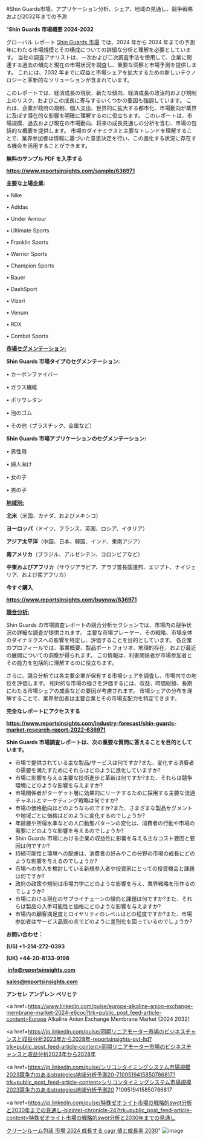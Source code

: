 #Shin Guards市場、アプリケーション分析、シェア、地域の見通し、競争戦略および2032年までの予測

"<strong>Shin Guards 市場概要 2024-2032</strong>

グローバル レポート <a href=https://www.reportsinsights.com/sample/636971>Shin Guards 市場</a> では、2024 年から 2024 年までの予測年にわたる市場規模とその構成についての詳細な分析と理解を必要としています。 当社の調査アナリストは、一次および二次調査手法を使用して、企業に関連する過去の傾向と現在の市場状況を調査し、重要な洞察と市場予測を提供します。 これには、2032 年までに収益と市場シェアを拡大​​するための新しいテクノロジーと革新的なソリューションが含まれています。

このレポートでは、経済成長の現状、新たな傾向、経済成長の政治的および規制上のリスク、およびこの成長に寄与するいくつかの要因も強調しています。 これは、企業が政府の規制、個人支出、世界的に拡大する都市化、市場動向が業界に及ぼす潜在的な影響を明確に理解するのに役立ちます。 このレポートは、市場規模、過去および現在の市場動向、将来の成長見通しの分析を含む、市場の包括的な概要を提供します。 市場のダイナミクスと主要なトレンドを理解することで、業界参加者は情報に基づいた意思決定を行い、この進化する状況に存在する機会を活用することができます。

<strong><b>無料のサンプル PDF を入手する</b></strong>

<a href=https://www.reportsinsights.com/sample/636971><strong><u>https://www.reportsinsights.com/sample/636971</u></strong></a>

<strong>主要な上場企業:</strong>

• Nike

• Adidas

• Under Armour

• Ultimate Sports

• Franklin Sports

• Warrior Sports

• Champion Sports

• Bauer

• DashSport

• Vizari

• Venum

• RDX

• Combat Sports

<strong><u>市場セグメンテーション</u></strong><strong><u>:</u></strong>

<strong>Shin Guards 市場タイプのセグメンテーション:</strong>

• カーボンファイバー

• ガラス繊維

• ポリウレタン

• 泡のゴム

• その他（プラスチック、金属など）

<strong>Shin Guards 市場アプリケーションのセグメンテーション:</strong>

• 男性用

• 婦人向け

• 女の子

• 男の子

<strong><u>地域別</u></strong><strong><u>:</u></strong>

<strong>北米</strong>（米国、カナダ、およびメキシコ）

<strong>ヨーロッパ</strong>（ドイツ、フランス、英国、ロシア、イタリア）

<strong>アジア太平洋</strong>（中国、日本、韓国、インド、東南アジア）

<strong>南アメリカ</strong>（ブラジル、アルゼンチン、コロンビアなど）

<strong>中東およびアフリカ</strong>（サウジアラビア、アラブ首長国連邦、エジプト、ナイジェリア、および南アフリカ）

<strong>今すぐ購入</strong>

<a href=https://www.reportsinsights.com/buynow/636971><strong><u>https://www.reportsinsights.com/buynow/636971</u></strong></a>

<strong><u>競合分析:</u></strong>

Shin Guards の市場調査レポートの競合分析セクションでは、市場内の競争状況の詳細な調査が提供されます。 主要な市場プレーヤー、その戦略、市場全体のダイナミクスへの影響を特定し、評価することを目的としています。 各企業のプロフィールでは、事業概要、製品ポートフォリオ、地理的存在、および最近の展開についての洞察が得られます。 この情報は、利害関係者が市場参加者とその能力を包括的に理解するのに役立ちます。

さらに、競合分析では各主要企業が保有する市場シェアを調査し、市場内での地位を評価します。 相対的な市場の強さを評価するには、収益、時価総額、長期にわたる市場シェアの成長などの要因が考慮されます。 市場シェアの分布を理解することで、業界参加者は主要企業とその市場支配力を特定できます。

<strong>完全なレポートにアクセスする</strong>

<a href=https://www.reportsinsights.com/industry-forecast/shin-guards-market-research-report-2022-636971><strong><u><b>https://www.reportsinsights.com/industry-forecast/shin-guards-market-research-report-2022-636971</b></u></strong></a>

<strong><b>Shin Guards 市場調査レポートは、次の重要な質問に答えることを目的としています。</b></strong>
<ul>
  <li>市場で提供されている主な製品/サービスは何ですか?また、変化する消費者の需要を満たすためにそれらはどのように進化していますか?</li>
  <li>市場に影響を与える主要な技術進歩と革新は何ですか?また、それらは競争環境にどのような影響を与えますか?</li>
  <li>市場関係者がターゲット層に効果的にリーチするために採用する主要な流通チャネルとマーケティング戦略は何ですか?</li>
  <li>市場の価格動向はどのようなものですか?また、さまざまな製品セグメントや地域ごとに価格はどのように変化するのでしょうか?</li>
  <li>年齢層や所得水準などの人口動態パターンの変化は、消費者の行動や市場の需要にどのような影響を与えるのでしょうか?</li>
  <li>Shin Guards 市場における企業の収益性に影響を与える主なコスト要因と要因は何ですか?</li>
  <li>持続可能性と環境への配慮は、消費者の好みやこの分野の市場の成長にどのような影響を与えるのでしょうか?</li>
  <li>市場への参入を検討している新規参入者や投資家にとっての投資機会と課題は何ですか?</li>
  <li>政府の政策や規制は市場力学にどのような影響を与え、業界戦略を形作るのでしょうか?</li>
  <li>市場における現在のサプライチェーンの傾向と課題は何ですか?また、それらは製品の入手可能性と価格にどのような影響を与えますか?</li>
  <li>市場内の顧客満足度とロイヤリティのレベルはどの程度ですか?また、市場参加者はサービス品質の点でどのように差別化を図っているのでしょうか?</li>
</ul>
<strong>お問い合わせ：</strong>

<strong>(US) +1-214-272-0393</strong>

<strong>(UK) +44-20-8133-9198</strong>

<strong> </strong><a href=info@reportsinsights.com><strong><u>info@reportsinsights.com</u></strong></a>

<a href=sales@reportsinsights.com><strong><u>sales@reportsinsights.com</u></strong></a>

<strong>アンセレ アンデレン ベリヒテ</strong>

<a href=https://www.linkedin.com/pulse/europe-alkaline-anion-exchange-membrane-market-2024-e6coc?trk=public_post_feed-article-content>Europe Alkaline Anion Exchange Membrane Market [2024 2032]</a>

<a href=https://jp.linkedin.com/pulse/同期リニアモーター市場のビジネスチャンスと収益分析2023年から2028年-reportsinsights-pvt-ltd?trk=public_post_feed-article-content>同期リニアモーター市場のビジネスチャンスと収益分析2023年から2028年</a>

<a href=https://jp.linkedin.com/pulse/シリコンタイミングシステム市場規模2023競争力のあるstrategies地域分析予測20-7109519415850786817?trk=public_post_feed-article-content>シリコンタイミングシステム市場規模2023競争力のあるstrategies地域分析予測20 7109519415850786817</a>

<a href=https://jp.linkedin.com/pulse/特殊ゼオライト市場の戦略的swot分析と2030年までの見通し-bizintel-chronicle-24?trk=public_post_feed-article-content>特殊ゼオライト市場の戦略的swot分析と2030年までの見通し</a>

<a href=https://www.linkedin.com/pulse/クリーンルーム包装-市場-2024-成長する-cagr-値と成長率-2030-tribunal-analytics-360-bye3f/>クリーンルーム包装 市場 2024 成長する cagr 値と成長率 2030</a>"
![image](https://github.com/aanak123/RIMarketer1/assets/158471119/652d4eb3-cb28-4c3a-890d-fd8829b30778)
